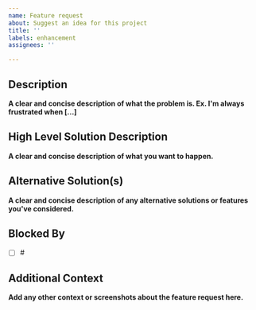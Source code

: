 ```yaml
---
name: Feature request
about: Suggest an idea for this project
title: ''
labels: enhancement
assignees: ''

---
```


## Description ##

**A clear and concise description of what the problem is. Ex. I'm always frustrated when [...]**

## **High Level** Solution Description ##

**A clear and concise description of what you want to happen.**

## Alternative Solution(s) ##

**A clear and concise description of any alternative solutions or features you've considered.**

## Blocked By ##

- [ ] #<issueId>

## Additional Context ##

**Add any other context or screenshots about the feature request here.**
